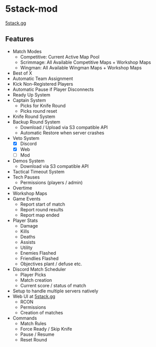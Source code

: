 # 5stack-mod

[5stack.gg](https://5stack.gg)

## Features
- Match Modes
  - Competitive: Current Active Map Pool
  - Scrimmage: All Available Competitive Maps + Workshop Maps
  - Wingman: All Available Wingman Maps + Workshop Maps
- Best of X
- Automatic Team Assignment
- Kick Non-Registered Players
- Automatic Pause if Player Disconnects
- Ready Up System
- Captain System
  - Picks for Knife Round
  - Picks round reset
- Knife Round System
- Backup Round System
  - Download / Upload via S3 compatible API
  - Automatic Restore when server crashes
- Veto System
  - [x] Discord
  - [x] Web
  - [ ] Mod
- Demos System
  - Download via S3 compatible API
- Tactical Timeout System
- Tech Pauses
  - Permissions (players / admin)
- Overtime
- Workshop Maps
- Game Events
  - Report start of match
  - Report round results
  - Report map ended
- Player Stats
  - Damage
  - Kills
  - Deaths
  - Assists
  - Utility
  - Enemies Flashed
  - Friendlies Flashed
  - Objectives plant / defuse etc.
- Discord Match Scheduler
  - Player Picks
  - Match creation
  - Current score / status of match
- Setup to handle multiple servers natively
- Web UI at [5stack.gg](https://5stack.gg)
  - RCON
  - Permissions
  - Creation of matches
- Commands
  - Match Rules
  - Force Ready / Skip Knife
  - Pause / Resume
  - Reset Round
